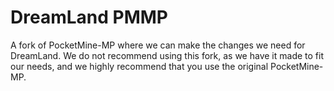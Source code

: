 # DreamLand PMMP
A fork of PocketMine-MP where we can make the changes we need for DreamLand. We do not recommend using this fork, as we have it made to fit our needs, and we highly recommend that you use the original PocketMine-MP.
